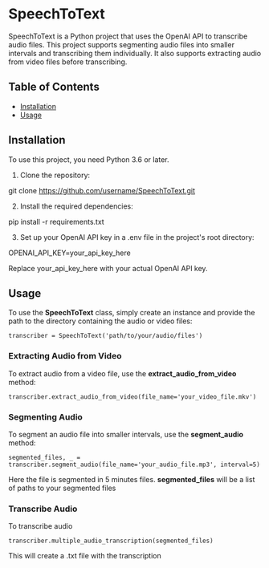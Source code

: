 # SpeechToText

SpeechToText is a Python project that uses the OpenAI API to transcribe audio files. This project supports segmenting audio files into smaller intervals and transcribing them individually. It also supports extracting audio from video files before transcribing.

## Table of Contents

- [Installation](#installation)
- [Usage](#usage)

## Installation

To use this project, you need Python 3.6 or later.

1. Clone the repository:

git clone https://github.com/username/SpeechToText.git

2. Install the required dependencies:

pip install -r requirements.txt

3. Set up your OpenAI API key in a .env file in the project's root directory:

OPENAI_API_KEY=your_api_key_here

Replace your_api_key_here with your actual OpenAI API key.

## Usage

To use the **SpeechToText** class, simply create an instance and provide the path to the directory containing the audio or video files:
```
transcriber = SpeechToText('path/to/your/audio/files')
```
### Extracting Audio from Video

To extract audio from a video file, use the **extract_audio_from_video** method:
```
transcriber.extract_audio_from_video(file_name='your_video_file.mkv')
```
### Segmenting Audio

To segment an audio file into smaller intervals, use the **segment_audio** method:
```
segmented_files, _ = transcriber.segment_audio(file_name='your_audio_file.mp3', interval=5)
```

Here the file is segmented in 5 minutes files.
**segmented_files** will be a list of paths to your segmented files

### Transcribe Audio

To transcribe audio

```
transcriber.multiple_audio_transcription(segmented_files)
```

This will create a .txt file with the transcription
